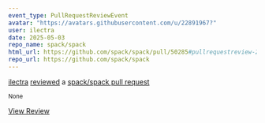 ```yaml
---
event_type: PullRequestReviewEvent
avatar: "https://avatars.githubusercontent.com/u/22891967?"
user: ilectra
date: 2025-05-03
repo_name: spack/spack
html_url: https://github.com/spack/spack/pull/50285#pullrequestreview-2813243228
repo_url: https://github.com/spack/spack
---
```


<a href='https://github.com/ilectra' target='_blank'>ilectra</a> <a href='https://github.com/spack/spack/pull/50285#pullrequestreview-2813243228' target='_blank'>reviewed</a> a <a href='https://github.com/spack/spack/pull/50285' target='_blank'>spack/spack pull request</a>

<small>None</small>

<a href='https://github.com/spack/spack/pull/50285#pullrequestreview-2813243228' target='_blank'>View Review</a>